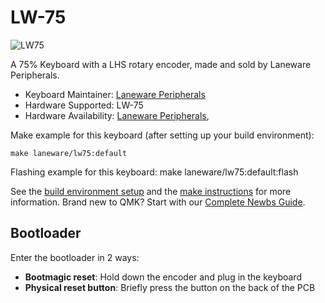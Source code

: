 # LW-75

![LW75](https://i.imgur.com/JczcWsmh.jpg)

A 75% Keyboard with a LHS rotary encoder, made and sold by Laneware Peripherals.

* Keyboard Maintainer: [Laneware Peripherals](https://github.com/laneware)
* Hardware Supported: LW-75
* Hardware Availability: [Laneware Peripherals](https://lanewareperipherals.com/), 

Make example for this keyboard (after setting up your build environment):

    make laneware/lw75:default
    
Flashing example for this keyboard:
    make laneware/lw75:default:flash

See the [build environment setup](https://docs.qmk.fm/#/getting_started_build_tools) and the [make instructions](https://docs.qmk.fm/#/getting_started_make_guide) for more information. Brand new to QMK? Start with our [Complete Newbs Guide](https://docs.qmk.fm/#/newbs).

## Bootloader

Enter the bootloader in 2 ways:

* **Bootmagic reset**: Hold down the encoder and plug in the keyboard
* **Physical reset button**: Briefly press the button on the back of the PCB
